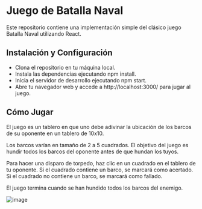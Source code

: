<!DOCTYPE html>
<html lang="es">
<head>
	<meta charset="UTF-8">
	<meta name="viewport" content="width=device-width, initial-scale=1.0">
</head>
<body>
	<h1>Juego de Batalla Naval</h1>

<p>Este repositorio contiene una implementación simple del clásico juego Batalla Naval utilizando React.</p>

<h2>Instalación y Configuración</h2>
<ul>
	<li>Clona el repositorio en tu máquina local.</li>
	<li>Instala las dependencias ejecutando npm install.</li>
	<li>Inicia el servidor de desarrollo ejecutando npm start.</li>
	<li>Abre tu navegador web y accede a http://localhost:3000/ para jugar al juego.</li>
</ul>

<h2>Cómo Jugar</h2>
<p>El juego es un tablero en que uno debe adivinar la ubicación de los barcos de su oponente en un tablero de 10x10.</p>
<p>Los barcos varían en tamaño de 2 a 5 cuadrados. El objetivo del juego es hundir todos los barcos del oponente antes de que hundan los tuyos.</p>
<p>Para hacer una disparo de torpedo, haz clic en un cuadrado en el tablero de tu oponente. Si el cuadrado contiene un barco, se marcará como acertado. Si el cuadrado no contiene un barco, se marcará como fallado.</p>
<p>El juego termina cuando se han hundido todos los barcos del enemigo.</p>

  </body>
</html>

![image](https://user-images.githubusercontent.com/109429160/236652930-0c575808-ccaa-41b6-95da-0e4f5cba26a1.png)
